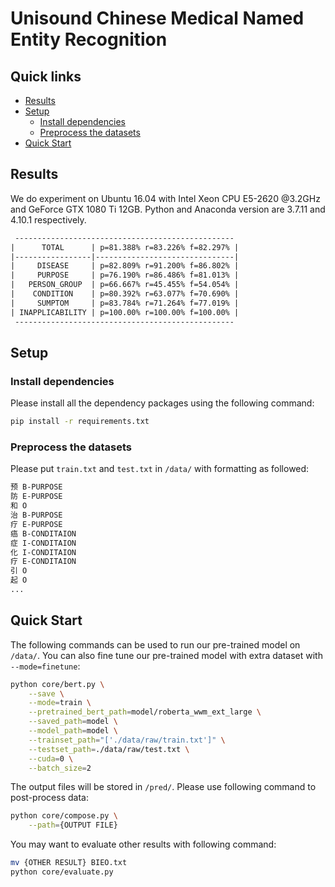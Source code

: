 # Unisound Chinese Medical Named Entity Recognition

## Quick links

- [Results](#results)
- [Setup](#setup)
  - [Install dependencies](#install-dependencies)
  - [Preprocess the datasets](#preprocess-the-datasets)
- [Quick Start](#quick-start)

## Results

We do experiment on Ubuntu 16.04 with Intel Xeon CPU E5-2620 @3.2GHz and GeForce GTX 1080 Ti 12GB. Python and Anaconda version are 3.7.11 and 4.10.1 respectively.

```txt
 -------------------------------------------------
|      TOTAL      | p=81.388% r=83.226% f=82.297% |
|-----------------|-------------------------------|
|     DISEASE     | p=82.809% r=91.200% f=86.802% |
|     PURPOSE     | p=76.190% r=86.486% f=81.013% |
|   PERSON_GROUP  | p=66.667% r=45.455% f=54.054% |
|    CONDITION    | p=80.392% r=63.077% f=70.690% |
|     SUMPTOM     | p=83.784% r=71.264% f=77.019% |
| INAPPLICABILITY | p=100.00% r=100.00% f=100.00% |
 -------------------------------------------------
```

## Setup

### Install dependencies

Please install all the dependency packages using the following command:

```bash
pip install -r requirements.txt
```

### Preprocess the datasets

Please put `train.txt` and `test.txt` in `/data/` with formatting as followed:

```txt
预 B-PURPOSE
防 E-PURPOSE
和 O
治 B-PURPOSE
疗 E-PURPOSE
癌 B-CONDITAION
症 I-CONDITAION
化 I-CONDITAION
疗 E-CONDITAION
引 O
起 O
...
```

## Quick Start

The following commands can be used to run our pre-trained model on `/data/`. You can also fine tune our pre-trained model with extra dataset with `--mode=finetune`:

```bash
python core/bert.py \
    --save \
    --mode=train \
    --pretrained_bert_path=model/roberta_wwm_ext_large \
    --saved_path=model \
    --model_path=model \
    --trainset_path="['./data/raw/train.txt']" \
    --testset_path=./data/raw/test.txt \
    --cuda=0 \
    --batch_size=2
```

The output files will be stored in `/pred/`. Please use following command to post-process data:

```bash
python core/compose.py \
    --path={OUTPUT FILE}
```

You may want to evaluate other results with following command:

```bash
mv {OTHER RESULT} BIEO.txt
python core/evaluate.py
```
